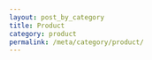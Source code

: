```yaml
---
layout: post_by_category
title: Product
category: product
permalink: /meta/category/product/
---
```

